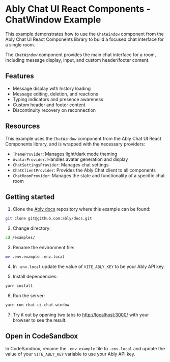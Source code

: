 # Ably Chat UI React Components - ChatWindow Example

This example demonstrates how to use the `ChatWindow` component from the Ably Chat UI React Components library to build a focused chat interface for a single room.

The `ChatWindow` component provides the main chat interface for a room, including message display, input, and custom header/footer content.

## Features

- Message display with history loading
- Message editing, deletion, and reactions
- Typing indicators and presence awareness
- Custom header and footer content
- Discontinuity recovery on reconnection

## Resources

This example uses the `ChatWindow` component from the Ably Chat UI React Components library, and is wrapped with the necessary providers:

- `ThemeProvider`: Manages light/dark mode theming
- `AvatarProvider`: Handles avatar generation and display
- `ChatSettingsProvider`: Manages chat settings
- `ChatClientProvider`: Provides the Ably Chat client to all components
- `ChatRoomProvider`: Manages the state and functionality of a specific chat room

## Getting started

1. Clone the [Ably docs](https://github.com/ably/docs) repository where this example can be found:

  ```sh
  git clone git@github.com:ably/docs.git
  ```

2. Change directory:

  ```sh
  cd /examples/
  ```

3. Rename the environment file:

  ```sh
  mv .env.example .env.local
  ```

4. In `.env.local` update the value of `VITE_ABLY_KEY` to be your Ably API key.

5. Install dependencies:

  ```sh
  yarn install
  ```

6. Run the server:

  ```sh
  yarn run chat-ui-chat-window
  ```

7. Try it out by opening two tabs to [http://localhost:3000/](http://localhost:3000/) with your browser to see the result.

## Open in CodeSandbox

In CodeSandbox, rename the `.env.example` file to `.env.local` and update the value of your `VITE_ABLY_KEY` variable to use your Ably API key.
